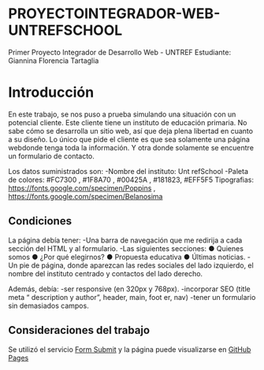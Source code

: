 # PROYECTOINTEGRADOR-WEB-UNTREFSCHOOL

Primer Proyecto Integrador de Desarrollo Web - UNTREF
Estudiante: Giannina Florencia Tartaglia

# Introducción

En este trabajo, se nos puso a prueba simulando una situación con un potencial cliente.
Este cliente tiene un instituto de educación primaria.
No sabe cómo se desarrolla un sitio web, así que deja plena libertad en cuanto a su diseño.
Lo único que pide el cliente es que sea solamente una página webdonde tenga toda la información. Y otra donde solamente se encuentre un formulario de contacto.

Los datos suministrados son:
-Nombre del instituto: Unt refSchool
-Paleta de colores: #FC7300 , #1F8A70 , #00425A , #181823, #EFF5F5
Tipografias:
https://fonts.google.com/specimen/Poppins ,
https://fonts.google.com/specimen/Belanosima

## Condiciones

La página debía tener:
-Una barra de navegación que me redirija a cada sección del HTML y al formulario.
-Las siguientes secciones:
● Quienes somos
● ¿Por qué elegirnos?
● Propuesta educativa
● Últimas noticias.
-Un pie de página, donde aparezcan las redes sociales del lado izquierdo, el nombre del instituto centrado y contactos del lado derecho.

Además, debía:
-ser responsive (en 320px y 768px).
-incorporar SEO (title meta “ description y author”, header, main, foot er, nav)
-tener un formulario sin demasiados campos.

## Consideraciones del trabajo

Se utilizó el servicio [Form Submit](https://formsubmit.co) y la página puede visualizarse en [GitHub Pages]()
